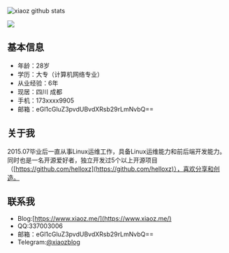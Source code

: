 ![xiaoz github stats](https://github-readme-stats.vercel.app/api?username=helloxz&hide=contribs)

![](https://github-readme-stats.vercel.app/api/top-langs/?username=helloxz)

## 基本信息

* 年龄：28岁
* 学历：大专（计算机网络专业）
* 从业经验：6年
* 现居：四川 成都
* 手机：173xxxx9905
* 邮箱：eGl1cGluZ3pvdUBvdXRsb29rLmNvbQ==

## 关于我

2015.07毕业后一直从事Linux运维工作，具备Linux运维能力和前后端开发能力。同时也是一名开源爱好者，独立开发过5个以上开源项目（[https://github.com/helloxz](https://github.com/helloxz)），喜欢分享和创造。

## 联系我

* Blog:[https://www.xiaoz.me/](https://www.xiaoz.me/)
* QQ:337003006
* 邮箱：eGl1cGluZ3pvdUBvdXRsb29rLmNvbQ==
* Telegram:[@xiaozblog](https://t.me/xiaozblog)
